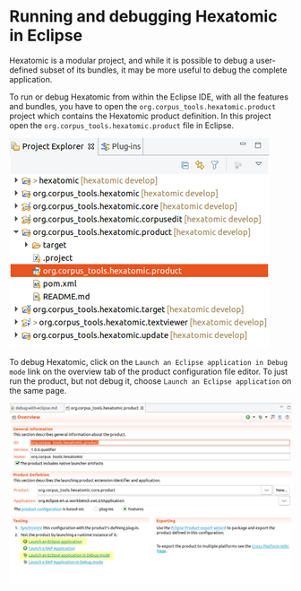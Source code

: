 # Running and debugging Hexatomic in Eclipse

Hexatomic is a modular project, and while it is possible to debug a user-defined subset of its bundles,
it may be more useful to debug the complete application.

To run or debug Hexatomic from within the Eclipse IDE, with all the features and bundles, you have to open the  `org.corpus_tools.hexatomic.product` project which contains the Hexatomic product definition.
In this project open the `org.corpus_tools.hexatomic.product` file in Eclipse.

![Location of the product definition file in the Project Explorer](./product-file-location.png)

To debug Hexatomic, click on the `Launch an Eclipse application in Debug mode` link on the overview tab of the product configuration file editor.
To just run the product, but not debug it, choose `Launch an Eclipse application` on the same page.

![Product configuration file editor with launch links](./product-launch.png)



